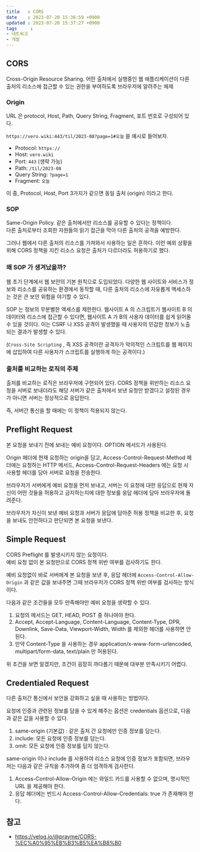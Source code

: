 ```yaml
---
title   : CORS
date    : 2023-07-20 15:36:59 +0900
updated : 2023-07-20 15:37:27 +0900
tags     : 
- 네트워크
- 개발
---
```


## CORS

Cross-Origin Resource Sharing. 어떤 출처에서 실행중인 웹 애플리케이션이 다른 출처의 리소스에 접근할 수 있는 권한을 부여하도록 브라우저에 알려주는 체제

### Origin

URL 은 protocol, Host, Path, Query String, Fragment, 포트 번호로 구성되어 있다.

`https://vero.wiki:443/til/2023-08?page=1#오늘` 을 예시로 들어보자.

- Protocol: `https://`
- Host: `vero.wiki`
- Port: `443` (생략 가능)
- Path: `/til/2023-08`
- Query String: `?page=1`
- Fragment: `오늘`

이 중, Protocol, Host, Port 3가지가 같으면 동일 출처 (origin) 이라고 한다.

### SOP

Same-Origin Policy. 같은 출처에서만 리소스를 공유할 수 있다는 정책이다.    
다른 출처로부터 조회한 자원들의 읽기 접근을 막아 다른 출처의 공격을 예방한다.    

그러나 웹에서 다른 출처의 리소스를 가져와서 사용하는 일은 흔하다. 이런 예외 상황을 위해 CORS 정책을 지킨 리소스 요청은 출처가 다르더라도 허용하기로 했다.

### 왜 SOP 가 생겨났을까?

웹 초기 단계에서 웹 보안의 기본 원칙으로 도입되었다. 다양한 웹 사이트와 서비스가 정보와 리소스를 공유하는 환경에서 동작할 때, 다른 출처의 리소스에 자유롭게 액세스하는 것은 큰 보안 위험을 야기할 수 있다.

SOP 는 정보의 무분별한 액세스를 제한한다. 웹사이트 A 의 스크립트가 웹사이트 B 의 데이터와 리소스에 접근할 수 있다면, 웹사이트 A 가 B의 사용자 데이터를 쉽게 읽어올 수 있을 것이다. 이는 CSRF 나 XSS 공격이 발생했을 때 사용자의 민감한 정보가 노출되는 결과가 발생할 수 있다.

(`Cross-Site Scripting` , 즉 XSS 공격이란 공격자가 악의적인 스크립트를 웹 페이지에 삽입하여 다른 사용자가 스크립트를 실행하게 하는 공격이다.)

### 출처를 비교하는 로직의 주체

출처를 비교하는 로직은 브라우저에 구현되어 있다. CORS 정책을 위반하는 리소스 요청을 서버로 보내더라도 해당 서버가 같은 출처에서 보낸 요청만 받겠다고 설정된 경우가 아니면 서버는 정상적으로 응답한다.     

즉, 서버간 통신을 할 때에는 이 정책이 적용되지 않는다.

## Preflight Request

본 요청을 보내기 전에 보내는 예비 요청이다. OPTION 메서드가 사용된다.    

Origin 헤더에 현재 요청하는 origin을 담고, Access-Control-Request-Method 헤더에는 요청하는 HTTP 메서드, Access-Control-Request-Headers 에는 요청 시 사용할 헤더를 담아 서버로 요청을 전송한다.

브라우저가 서버에게 예비 요청을 먼저 보내고, 서버는 이 요청에 대한 응답으로 현재 자신이 어떤 것들을 허용하고 금지하는지에 대한 정보를 응답 헤더에 담아 브라우저에 돌려준다.

브라우저가 자신이 보낸 예비 요청과 서버가 응답에 담아준 허용 정책을 비교한 후, 요청을 보내도 안전하다고 판단되면 본 요청을 보낸다. 

## Simple Request

CORS Preflight 를 발생시키지 않는 요청이다.    
예비 요청 없이 본 요청만으로 CORS 정책 위반 여부를 검사하기도 한다.

예비 요청없이 바로 서버에게 본 요청을 보낸 후, 응답 헤더에 `Access-Control-Allow-Origin` 과 같은 값을 보내주면 그때 브라우저가 CORS 정책 위반 여부를 검사하는 방식이다. 

다음과 같은 조건들을 모두 만족해야만 예비 요청을 생략할 수 있다.

1. 요청의 메서드는 GET, HEAD, POST 중 하나여야 한다.
2. Accept, Accept-Language, Content-Language, Content-Type, DPR, Downlink, Save-Data, Viewport-Width, Width 를 제외한 헤더를 사용하면 안 된다. 
3. 만약 Content-Type 을 사용하는 경우 application/x-www-form-urlencoded, multipart/form-data, text/plain 만 허용된다.

위 조건을 보면 알겠지만, 조건이 굉장히 까다롭기 때문에 대부분 만족시키기 어렵다.

## Credentialed Request

다른 출처간 통신에서 보안을 강화하고 싶을 때 사용하는 방법이다. 

요청에 인증과 관련된 정보를 담을 수 있게 해주는 옵션은 credentials 옵션으로, 다음과 같은 값을 사용할 수 있다.

1. same-origin (기본값) : 같은 출처 간 요청에만 인증 정보를 담는다.
2. include: 모든 요청에 인증 정보를 담는다.
3. omit: 모든 요청에 인증 정보를 담지 않는다.

same-origin 이나 include 를 사용하여 리소스 요청에 인증 정보가 포함되면, 브라우저는 다음과 같은 규칙을 추가하여 좀 더 엄격하게 검사한다.    

1. Access-Control-Allow-Origin 에는 와일드 카드를 사용할 수 없으며, 명시적인 URL 을 제공해야 한다.
2. 응답 헤더에는 반드시 Access-Control-Allow-Credentials: true 가 존재해야 한다.

## 참고
- https://velog.io/@prayme/CORS-%EC%A0%95%EB%B3%B5%EA%B8%B0
